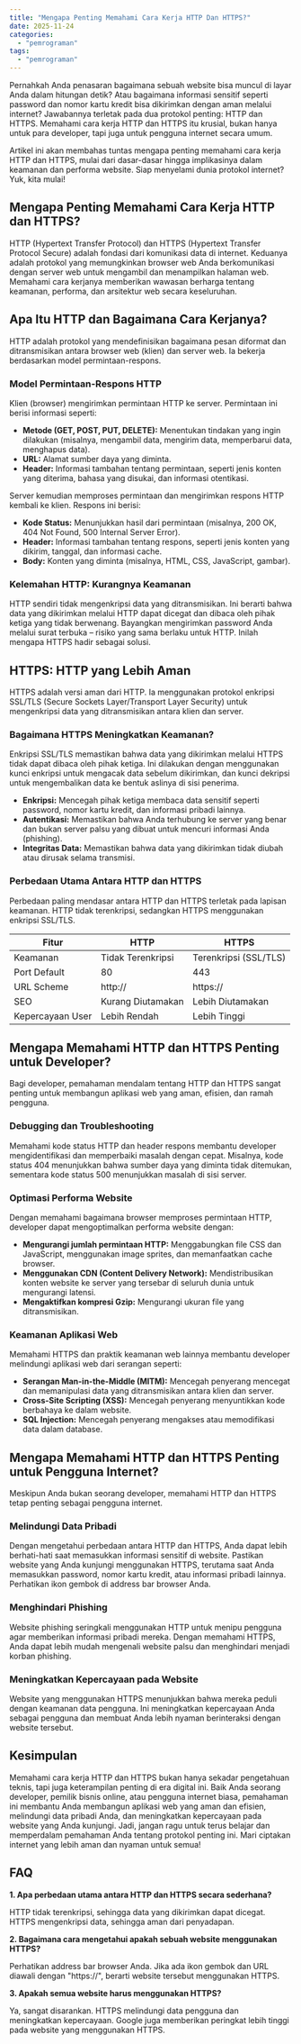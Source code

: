 ```yaml
---
title: "Mengapa Penting Memahami Cara Kerja HTTP Dan HTTPS?"
date: 2025-11-24
categories: 
  - "pemrograman"
tags: 
  - "pemrograman"
---
```


Pernahkah Anda penasaran bagaimana sebuah website bisa muncul di layar Anda dalam hitungan detik? Atau bagaimana informasi sensitif seperti password dan nomor kartu kredit bisa dikirimkan dengan aman melalui internet? Jawabannya terletak pada dua protokol penting: HTTP dan HTTPS. Memahami cara kerja HTTP dan HTTPS itu krusial, bukan hanya untuk para developer, tapi juga untuk pengguna internet secara umum.

Artikel ini akan membahas tuntas mengapa penting memahami cara kerja HTTP dan HTTPS, mulai dari dasar-dasar hingga implikasinya dalam keamanan dan performa website. Siap menyelami dunia protokol internet? Yuk, kita mulai!

## Mengapa Penting Memahami Cara Kerja HTTP dan HTTPS?

HTTP (Hypertext Transfer Protocol) dan HTTPS (Hypertext Transfer Protocol Secure) adalah fondasi dari komunikasi data di internet. Keduanya adalah protokol yang memungkinkan browser web Anda berkomunikasi dengan server web untuk mengambil dan menampilkan halaman web. Memahami cara kerjanya memberikan wawasan berharga tentang keamanan, performa, dan arsitektur web secara keseluruhan.

## Apa Itu HTTP dan Bagaimana Cara Kerjanya?

HTTP adalah protokol yang mendefinisikan bagaimana pesan diformat dan ditransmisikan antara browser web (klien) dan server web. Ia bekerja berdasarkan model permintaan-respons.

### Model Permintaan-Respons HTTP

Klien (browser) mengirimkan permintaan HTTP ke server. Permintaan ini berisi informasi seperti:

- **Metode (GET, POST, PUT, DELETE):** Menentukan tindakan yang ingin dilakukan (misalnya, mengambil data, mengirim data, memperbarui data, menghapus data).
- **URL:** Alamat sumber daya yang diminta.
- **Header:** Informasi tambahan tentang permintaan, seperti jenis konten yang diterima, bahasa yang disukai, dan informasi otentikasi.

Server kemudian memproses permintaan dan mengirimkan respons HTTP kembali ke klien. Respons ini berisi:

- **Kode Status:** Menunjukkan hasil dari permintaan (misalnya, 200 OK, 404 Not Found, 500 Internal Server Error).
- **Header:** Informasi tambahan tentang respons, seperti jenis konten yang dikirim, tanggal, dan informasi cache.
- **Body:** Konten yang diminta (misalnya, HTML, CSS, JavaScript, gambar).

### Kelemahan HTTP: Kurangnya Keamanan

HTTP sendiri tidak mengenkripsi data yang ditransmisikan. Ini berarti bahwa data yang dikirimkan melalui HTTP dapat dicegat dan dibaca oleh pihak ketiga yang tidak berwenang. Bayangkan mengirimkan password Anda melalui surat terbuka – risiko yang sama berlaku untuk HTTP. Inilah mengapa HTTPS hadir sebagai solusi.

## HTTPS: HTTP yang Lebih Aman

HTTPS adalah versi aman dari HTTP. Ia menggunakan protokol enkripsi SSL/TLS (Secure Sockets Layer/Transport Layer Security) untuk mengenkripsi data yang ditransmisikan antara klien dan server.

### Bagaimana HTTPS Meningkatkan Keamanan?

Enkripsi SSL/TLS memastikan bahwa data yang dikirimkan melalui HTTPS tidak dapat dibaca oleh pihak ketiga. Ini dilakukan dengan menggunakan kunci enkripsi untuk mengacak data sebelum dikirimkan, dan kunci dekripsi untuk mengembalikan data ke bentuk aslinya di sisi penerima.

- **Enkripsi:** Mencegah pihak ketiga membaca data sensitif seperti password, nomor kartu kredit, dan informasi pribadi lainnya.
- **Autentikasi:** Memastikan bahwa Anda terhubung ke server yang benar dan bukan server palsu yang dibuat untuk mencuri informasi Anda (phishing).
- **Integritas Data:** Memastikan bahwa data yang dikirimkan tidak diubah atau dirusak selama transmisi.

### Perbedaan Utama Antara HTTP dan HTTPS

Perbedaan paling mendasar antara HTTP dan HTTPS terletak pada lapisan keamanan. HTTP tidak terenkripsi, sedangkan HTTPS menggunakan enkripsi SSL/TLS.

| Fitur | HTTP | HTTPS |
| --- | --- | --- |
| Keamanan | Tidak Terenkripsi | Terenkripsi (SSL/TLS) |
| Port Default | 80 | 443 |
| URL Scheme | http:// | https:// |
| SEO | Kurang Diutamakan | Lebih Diutamakan |
| Kepercayaan User | Lebih Rendah | Lebih Tinggi |

## Mengapa Memahami HTTP dan HTTPS Penting untuk Developer?

Bagi developer, pemahaman mendalam tentang HTTP dan HTTPS sangat penting untuk membangun aplikasi web yang aman, efisien, dan ramah pengguna.

### Debugging dan Troubleshooting

Memahami kode status HTTP dan header respons membantu developer mengidentifikasi dan memperbaiki masalah dengan cepat. Misalnya, kode status 404 menunjukkan bahwa sumber daya yang diminta tidak ditemukan, sementara kode status 500 menunjukkan masalah di sisi server.

### Optimasi Performa Website

Dengan memahami bagaimana browser memproses permintaan HTTP, developer dapat mengoptimalkan performa website dengan:

- **Mengurangi jumlah permintaan HTTP:** Menggabungkan file CSS dan JavaScript, menggunakan image sprites, dan memanfaatkan cache browser.
- **Menggunakan CDN (Content Delivery Network):** Mendistribusikan konten website ke server yang tersebar di seluruh dunia untuk mengurangi latensi.
- **Mengaktifkan kompresi Gzip:** Mengurangi ukuran file yang ditransmisikan.

### Keamanan Aplikasi Web

Memahami HTTPS dan praktik keamanan web lainnya membantu developer melindungi aplikasi web dari serangan seperti:

- **Serangan Man-in-the-Middle (MITM):** Mencegah penyerang mencegat dan memanipulasi data yang ditransmisikan antara klien dan server.
- **Cross-Site Scripting (XSS):** Mencegah penyerang menyuntikkan kode berbahaya ke dalam website.
- **SQL Injection:** Mencegah penyerang mengakses atau memodifikasi data dalam database.

## Mengapa Memahami HTTP dan HTTPS Penting untuk Pengguna Internet?

Meskipun Anda bukan seorang developer, memahami HTTP dan HTTPS tetap penting sebagai pengguna internet.

### Melindungi Data Pribadi

Dengan mengetahui perbedaan antara HTTP dan HTTPS, Anda dapat lebih berhati-hati saat memasukkan informasi sensitif di website. Pastikan website yang Anda kunjungi menggunakan HTTPS, terutama saat Anda memasukkan password, nomor kartu kredit, atau informasi pribadi lainnya. Perhatikan ikon gembok di address bar browser Anda.

### Menghindari Phishing

Website phishing seringkali menggunakan HTTP untuk menipu pengguna agar memberikan informasi pribadi mereka. Dengan memahami HTTPS, Anda dapat lebih mudah mengenali website palsu dan menghindari menjadi korban phishing.

### Meningkatkan Kepercayaan pada Website

Website yang menggunakan HTTPS menunjukkan bahwa mereka peduli dengan keamanan data pengguna. Ini meningkatkan kepercayaan Anda sebagai pengguna dan membuat Anda lebih nyaman berinteraksi dengan website tersebut.

## Kesimpulan

Memahami cara kerja HTTP dan HTTPS bukan hanya sekadar pengetahuan teknis, tapi juga keterampilan penting di era digital ini. Baik Anda seorang developer, pemilik bisnis online, atau pengguna internet biasa, pemahaman ini membantu Anda membangun aplikasi web yang aman dan efisien, melindungi data pribadi Anda, dan meningkatkan kepercayaan pada website yang Anda kunjungi. Jadi, jangan ragu untuk terus belajar dan memperdalam pemahaman Anda tentang protokol penting ini. Mari ciptakan internet yang lebih aman dan nyaman untuk semua!

## FAQ

**1\. Apa perbedaan utama antara HTTP dan HTTPS secara sederhana?**

HTTP tidak terenkripsi, sehingga data yang dikirimkan dapat dicegat. HTTPS mengenkripsi data, sehingga aman dari penyadapan.

**2\. Bagaimana cara mengetahui apakah sebuah website menggunakan HTTPS?**

Perhatikan address bar browser Anda. Jika ada ikon gembok dan URL diawali dengan "https://", berarti website tersebut menggunakan HTTPS.

**3\. Apakah semua website harus menggunakan HTTPS?**

Ya, sangat disarankan. HTTPS melindungi data pengguna dan meningkatkan kepercayaan. Google juga memberikan peringkat lebih tinggi pada website yang menggunakan HTTPS.
